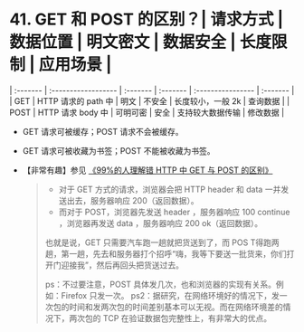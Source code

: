 # 41. GET 和 POST 的区别？| 请求方式 | 数据位置            | 明文密文 | 数据安全 | 长度限制          | 应用场景 |
| :------- | :------------------ | :------- | :------- | :---------------- | :------- |
| GET      | HTTP 请求的 path 中 | 明文     | 不安全   | 长度较小，一般 2k | 查询数据 |
| POST     | HTTP 请求 body 中   | 可明可密 | 安全     | 支持较大数据传输  | 修改数据 |

- GET 请求可被缓存；POST 请求不会被缓存。

- GET 请求可被收藏为书签；POST 不能被收藏为书签。

- 【非常有趣】参见 [《99%的人理解错 HTTP 中 GET 与 POST 的区别》](https://www.oschina.net/news/77354/http-get-post-different)

  > - 对于 GET 方式的请求，浏览器会把 HTTP header 和 data 一并发送出去，服务器响应 200（返回数据）。
  > - 而对于 POST，浏览器先发送 header ，服务器响应 100 continue ，浏览器再发送 data ，服务器响应 200 ok（返回数据）。
  >
  > 也就是说，GET 只需要汽车跑一趟就把货送到了，而 POS T得跑两趟，第一趟，先去和服务器打个招呼“嗨，我等下要送一批货来，你们打开门迎接我”，然后再回头把货送过去。
  >
  > ps：不过要注意，POST 具体发几次，也和浏览器的实现有关系。例如：Firefox 只发一次。
  > ps2：据研究，在网络环境好的情况下，发一次包的时间和发两次包的时间差别基本可以无视。而在网络环境差的情况下，两次包的 TCP 在验证数据包完整性上，有非常大的优点。

